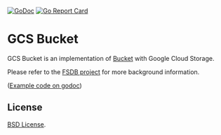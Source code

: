 [![GoDoc](https://godoc.org/github.com/fishy/gcsbucket?status.svg)](https://godoc.org/github.com/fishy/gcsbucket)
[![Go Report Card](https://goreportcard.com/badge/github.com/fishy/gcsbucket)](https://goreportcard.com/report/github.com/fishy/gcsbucket)

# GCS Bucket

GCS Bucket is an implementation of 
[Bucket](https://godoc.org/github.com/fishy/fsdb/bucket#Bucket)
with Google Cloud Storage.

Please refer to the [FSDB project](https://github.com/fishy/fsdb)
for more background information.

([Example code on godoc](https://godoc.org/github.com/fishy/gcsbucket#example-package))

## License

[BSD License](https://github.com/fishy/fsdb/blob/master/LICENSE).
